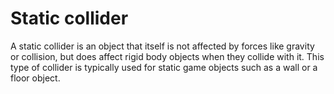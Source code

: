 # Static collider

A static collider is an object that itself is not affected by forces like gravity or collision, but does affect rigid body objects when they collide with it. This type of collider is typically used for static game objects such as a wall or a floor object.